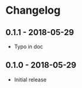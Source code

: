Changelog
=========

## 0.1.1 - 2018-05-29
 * Typo in doc

## 0.1.0 - 2018-05-29
 * Initial release

